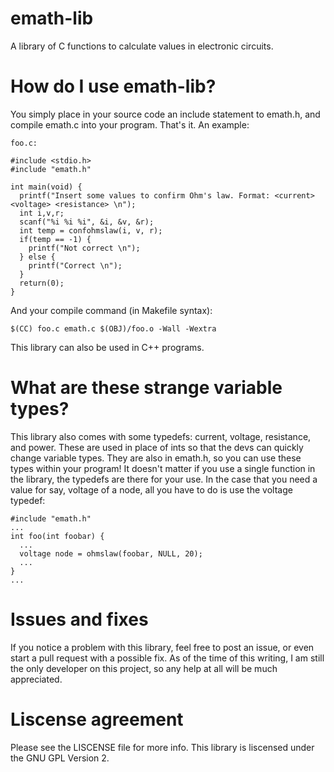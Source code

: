 # emath-lib
A library of C functions to calculate values in electronic circuits.

# How do I use emath-lib?
You simply place in your source code an include statement to emath.h, and compile emath.c into your program. That's it. An
example:

    foo.c:
    
    #include <stdio.h>
    #include "emath.h"
    
    int main(void) {
      printf("Insert some values to confirm Ohm's law. Format: <current> <voltage> <resistance> \n");
      int i,v,r;
      scanf("%i %i %i", &i, &v, &r);
      int temp = confohmslaw(i, v, r);
      if(temp == -1) {
        printf("Not correct \n");
      } else {
        printf("Correct \n");
      }
      return(0);
    }

And your compile command (in Makefile syntax):

    $(CC) foo.c emath.c $(OBJ)/foo.o -Wall -Wextra
  
This library can also be used in C++ programs.

# What are these strange variable types?

This library also comes with some typedefs: current, voltage, resistance, and power. These are used in place of ints so that
the devs can quickly change variable types. They are also in emath.h, so you can use these types within your program! It
doesn't matter if you use a single function in the library, the typedefs are there for your use. In the case that you need
a value for say, voltage of a node, all you have to do is use the voltage typedef:

    #include "emath.h"
    ...
    int foo(int foobar) {
      ...
      voltage node = ohmslaw(foobar, NULL, 20);
      ...
    }
    ...
    

# Issues and fixes

If you notice a problem with this library, feel free to post an issue, or even start a pull request with a possible fix. As
of the time of this writing, I am still the only developer on this project, so any help at all will be much appreciated.

# Liscense agreement

Please see the LISCENSE file for more info. This library is liscensed under the GNU GPL Version 2.
